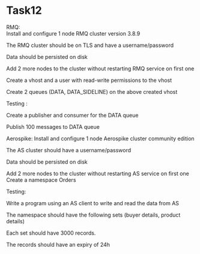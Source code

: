 # Task12

RMQ:  
Install and configure 1 node RMQ cluster version 3.8.9 

The RMQ cluster should be on TLS and have a username/password

Data should be persisted on disk

Add 2 more nodes to the cluster without restarting RMQ service on first one 

Create a vhost and a user with read-write permissions to the vhost

Create 2 queues (DATA, DATA_SIDELINE) on the above created vhost   

Testing : 

Create a publisher and consumer for the DATA queue 

Publish 100 messages to DATA queue  

Aerospike:
Install and configure 1 node Aerospike cluster community edition 

The AS cluster should have a username/password

Data should be persisted on disk 

Add 2 more nodes to the cluster without restarting AS service on first one Create a namespace Orders 

Testing: 

Write a program using an AS client to write and read the data from AS 

The namespace should have the following sets (buyer details, product details)

Each set should have 3000 records. 

The records should have an expiry of 24h
